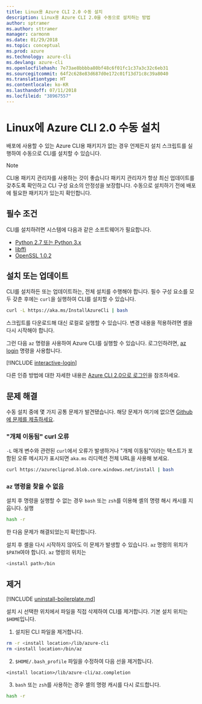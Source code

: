 ```yaml
---
title: Linux용 Azure CLI 2.0 수동 설치
description: Linux용 Azure CLI 2.0을 수동으로 설치하는 방법
author: sptramer
ms.author: sttramer
manager: carmonm
ms.date: 01/29/2018
ms.topic: conceptual
ms.prod: azure
ms.technology: azure-cli
ms.devlang: azure-cli
ms.openlocfilehash: 7e73ae8bbbba80bf48c6f01fc1c37a3c32c6eb31
ms.sourcegitcommit: 64f2c628e83d687d0e172c01f13d71c8c39a8040
ms.translationtype: HT
ms.contentlocale: ko-KR
ms.lasthandoff: 07/11/2018
ms.locfileid: "38967557"
---
```

# <a name="install-azure-cli-20-on-linux-manually"></a>Linux에 Azure CLI 2.0 수동 설치

배포에 사용할 수 있는 Azure CLI용 패키지가 없는 경우 언제든지 설치 스크립트를 실행하여 수동으로 CLI를 설치할 수 있습니다.

> [!NOTE]
> CLI용 패키지 관리자를 사용하는 것이 좋습니다 패키지 관리자가 항상 최신 업데이트를 갖추도록 확인하고 CLI 구성 요소의 안정성을 보장합니다. 수동으로 설치하기 전에 배포에 필요한 패키지가 있는지 확인합니다.

## <a name="prerequisites"></a>필수 조건

CLI를 설치하려면 시스템에 다음과 같은 소프트웨어가 필요합니다.

* [Python 2.7 또는 Python 3.x](https://www.python.org/downloads/)
* [libffi](https://sourceware.org/libffi/)
* [OpenSSL 1.0.2](https://www.openssl.org/source/)

## <a name="install-or-update"></a>설치 또는 업데이트

CLI를 설치하든 또는 업데이트하는, 전체 설치를 수행해야 합니다. 필수 구성 요소를 모두 갖춘 후에는 `curl`을 실행하여 CLI를 설치할 수 있습니다.

```bash
curl -L https://aka.ms/InstallAzureCli | bash
```

스크립트를 다운로드해 대신 로컬로 실행할 수 있습니다. 변경 내용을 적용하려면 셸을 다시 시작해야 합니다.

그런 다음 `az` 명령을 사용하여 Azure CLI를 실행할 수 있습니다. 로그인하려면, [az login](/cli/azure/reference-index#az-login) 명령을 사용합니다.

[!INCLUDE [interactive-login](includes/interactive-login.md)]

다른 인증 방법에 대한 자세한 내용은 [Azure CLI 2.0으로 로그인](authenticate-azure-cli.md)을 참조하세요.

## <a name="troubleshooting"></a>문제 해결

수동 설치 중에 몇 가지 공통 문제가 발견됐습니다. 해당 문제가 여기에 없으면 [Github에 문제를 제출하세요](https://github.com/Azure/azure-cli/issues).

### <a name="curl-object-moved-error"></a>"개체 이동됨" curl 오류

`-L` 매개 변수와 관련된 `curl`에서 오류가 발생하거나 "개체 이동됨"이라는 텍스트가 포함된 오류 메시지가 표시되면 `aka.ms` 리디렉션 전체 URL을 사용해 보세요.

```bash
curl https://azurecliprod.blob.core.windows.net/install | bash
```

### <a name="az-command-not-found"></a>`az` 명령을 찾을 수 없음

설치 후 명령을 실행할 수 없는 경우 `bash` 또는 `zsh`를 이용해 셸의 명령 해시 캐시를 지웁니다. 실행

```bash
hash -r
```

한 다음 문제가 해결되었는지 확인합니다.

설치 후 셸을 다시 시작하지 않아도 이 문제가 발생할 수 있습니다. `az` 명령의 위치가 `$PATH`여야 합니다. `az` 명령의 위치는

```bash
<install path>/bin
```

## <a name="uninstall"></a>제거

[!INCLUDE [uninstall-boilerplate.md](includes/uninstall-boilerplate.md)]

설치 시 선택한 위치에서 파일을 직접 삭제하여 CLI를 제거합니다. 기본 설치 위치는 `$HOME`입니다.

1. 설치된 CLI 파일을 제거합니다.

  ```bash
  rm -r <install location>/lib/azure-cli
  rm <install location>/bin/az
  ```

2. `$HOME/.bash_profile` 파일을 수정하여 다음 선을 제거합니다.

  ```text
  <install location>/lib/azure-cli/az.completion
  ```

3. `bash` 또는 `zsh`를 사용하는 경우 셸의 명령 캐시를 다시 로드합니다.

  ```bash
  hash -r
  ```

